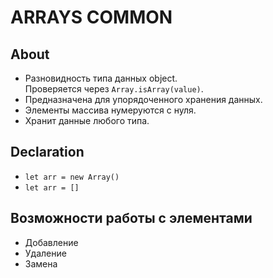 # ARRAYS COMMON

## About
- Разновидность типа данных object.  
Проверяется через `Array.isArray(value)`.
- Предназначена для упорядоченного хранения данных.
- Элементы массива нумеруются с нуля.
- Хранит данные любого типа.

## Declaration
- `let arr = new Array()`
- `let arr = []`

## Возможности работы с элементами
- Добавление
- Удаление
- Замена

